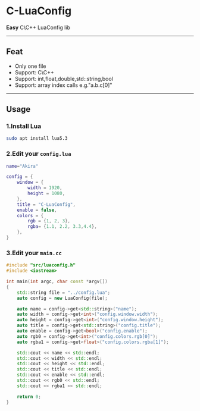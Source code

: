 # C-LuaConfig

**Easy** C\C++ LuaConfig lib

---

## Feat
- Only one file
- Support: C\C++
- Support: int,float,double,std::string,bool
- Support: array index calls e.g."a.b.c[0]"

---

## Usage

### 1.Install Lua

```bash
sudo apt install lua5.3
```

### 2.Edit your ```config.lua```

```lua
name="Akira"

config = {
    window = {
        width = 1920,
        height = 1080,
    },
    title = "C-LuaConfig",
    enable = false,
    colors = {
        rgb = {1, 2, 3},
        rgba= {1.1, 2.2, 3.3,4.4},
    },
}
```

### 3.Edit your ```main.cc```
```cpp
#include "src/luaconfig.h"
#include <iostream>

int main(int argc, char const *argv[])
{
    std::string file = "../config.lua";
    auto config = new LuaConfig(file);

    auto name = config->get<std::string>("name");
    auto width = config->get<int>("config.window.width");
    auto height = config->get<int>("config.window.height");
    auto title = config->get<std::string>("config.title");
    auto enable = config->get<bool>("config.enable");
    auto rgb0 = config->get<int>("config.colors.rgb[0]");
    auto rgba1 = config->get<float>("config.colors.rgba[1]");

    std::cout << name << std::endl;
    std::cout << width << std::endl;
    std::cout << height << std::endl;
    std::cout << title << std::endl;
    std::cout << enable << std::endl;
    std::cout << rgb0 << std::endl;
    std::cout << rgba1 << std::endl;

    return 0;
}

```